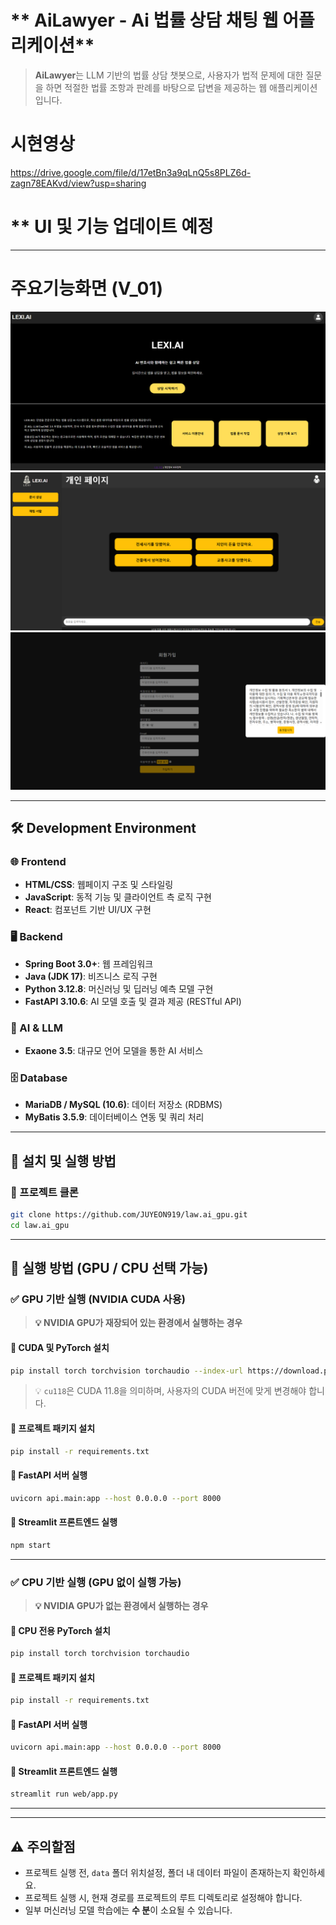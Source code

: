 # ** AiLawyer - Ai 법률 상담 채팅 웹 어플리케이션**  


> **AiLawyer**는 LLM 기반의 법률 상담 챗봇으로, 사용자가 법적 문제에 대한 질문을 하면 적절한 법률 조항과 판례를 바탕으로 답변을 제공하는 웹 애플리케이션입니다.  

# **시현영상**
https://drive.google.com/file/d/17etBn3a9qLnQ5s8PLZ6d-zagn78EAKvd/view?usp=sharing



# ** UI 및 기능 업데이트 예정
---
# 주요기능화면 (V_01)
  ![홈 화면](static/home_f.png)
  ![로그인시채팅화면 화면](static/로그인후채팅.png)
  ![회원가입 화면](static/회원가입.png)
  



---

## 🛠 Development Environment  

### 🌐 Frontend  
- **HTML/CSS**: 웹페이지 구조 및 스타일링  
- **JavaScript**: 동적 기능 및 클라이언트 측 로직 구현  
- **React**: 컴포넌트 기반 UI/UX 구현  

### 🖥 Backend  
- **Spring Boot 3.0+**: 웹 프레임워크  
- **Java (JDK 17)**: 비즈니스 로직 구현  
- **Python 3.12.8**: 머신러닝 및 딥러닝 예측 모델 구현  
- **FastAPI 3.10.6**: AI 모델 호출 및 결과 제공 (RESTful API)  

### 🤖 AI & LLM  
- **Exaone 3.5**: 대규모 언어 모델을 통한 AI 서비스  

### 🗄 Database  
- **MariaDB / MySQL (10.6)**: 데이터 저장소 (RDBMS)  
- **MyBatis 3.5.9**: 데이터베이스 연동 및 쿼리 처리  

---

## **🔧 설치 및 실행 방법**  

### **🔢 프로젝트 클론**  
```bash
git clone https://github.com/JUYEON919/law.ai_gpu.git
cd law.ai_gpu
```

---

## **🚀 실행 방법 (GPU / CPU 선택 가능)**  

### ✅ **GPU 기반 실행 (NVIDIA CUDA 사용)**  
> **💡 NVIDIA GPU가 재장되어 있는 환경에서 실행하는 경우**  

#### **🔢 CUDA 및 PyTorch 설치**  
```bash
pip install torch torchvision torchaudio --index-url https://download.pytorch.org/whl/cu118
```
> 💡 `cu118`은 CUDA 11.8을 의미하며, 사용자의 CUDA 버전에 맞게 변경해야 합니다.

#### **🔢 프로젝트 패키지 설치**  
```bash
pip install -r requirements.txt
```

#### **🔢 FastAPI 서버 실행**  
```bash
uvicorn api.main:app --host 0.0.0.0 --port 8000
```

#### **🔢 Streamlit 프론트엔드 실행**  
```bash
npm start
```

---

### ✅ **CPU 기반 실행 (GPU 없이 실행 가능)**  
> **💡 NVIDIA GPU가 없는 환경에서 실행하는 경우**  

#### **🔢 CPU 전용 PyTorch 설치**  
```bash
pip install torch torchvision torchaudio
```

#### **🔢 프로젝트 패키지 설치**  
```bash
pip install -r requirements.txt
```

#### **🔢 FastAPI 서버 실행**  
```bash
uvicorn api.main:app --host 0.0.0.0 --port 8000
```

#### **🔢 Streamlit 프론트엔드 실행**  
```bash
streamlit run web/app.py
```

---



---
## ⚠️ 주의할점

- 프로젝트 실행 전, `data` 폴더 위치설정, 폴더 내 데이터 파일이 존재하는지 확인하세요.
- 프로젝트 실행 시, 현재 경로를 프로젝트의 루트 디렉토리로 설정해야 합니다.
- 일부 머신러닝 모델 학습에는 **수 분**이 소요될 수 있습니다.


